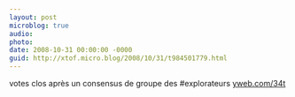```yaml
---
layout: post
microblog: true
audio: 
photo: 
date: 2008-10-31 00:00:00 -0000
guid: http://xtof.micro.blog/2008/10/31/t984501779.html
---
```

votes clos après un consensus de groupe des #explorateurs [yweb.com/34t](http://yweb.com/34t)
